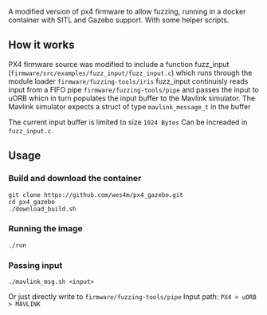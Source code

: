 A modified version of px4 firmware to allow fuzzing, running in a docker container with SITL and Gazebo support. 
With some helper scripts.

## How it works
PX4 firmware source was modified to include a function fuzz_input (`firmware/src/examples/fuzz_input/fuzz_input.c`)
which runs through the module loader `firmware/fuzzing-tools/iris`
fuzz_input continuisly reads input from a FIFO pipe `firmware/fuzzing-tools/pipe` and passes the input to uORB
whicn in turn populates the input buffer to the Mavlink simulator.
The Mavlink simulator expects a struct of type `mavlink_message_t` in the buffer

The current input buffer is limited to size `1024 Bytes` Can be increaded in `fuzz_input.c`.


## Usage
### Build and download the container 

```
git clone https://github.com/wes4m/px4_gazebo.git
cd px4_gazebo
./download_build.sh
```

### Running the image
```
./run
```

### Passing input
```
./mavlink_msg.sh <input>
```
Or just directly write to `firmware/fuzzing-tools/pipe`
Input path: `PX4 > uORB > MAVLINK`
